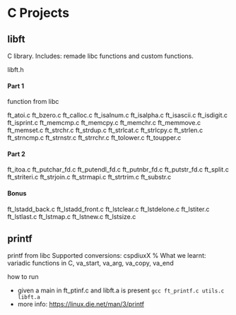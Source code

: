 # C Projects

## libft
C library. Includes: remade libc functions and custom functions.

libft.h

#### Part 1
function from libc

ft_atoi.c
ft_bzero.c
ft_calloc.c
ft_isalnum.c
ft_isalpha.c
ft_isascii.c
ft_isdigit.c
ft_isprint.c
ft_memcmp.c
ft_memcpy.c
ft_memchr.c
ft_memmove.c
ft_memset.c
ft_strchr.c
ft_strdup.c
ft_strlcat.c
ft_strlcpy.c
ft_strlen.c
ft_strncmp.c
ft_strnstr.c
ft_strrchr.c
ft_tolower.c
ft_toupper.c

#### Part 2
ft_itoa.c
ft_putchar_fd.c
ft_putendl_fd.c
ft_putnbr_fd.c
ft_putstr_fd.c
ft_split.c
ft_striteri.c
ft_strjoin.c
ft_strmapi.c
ft_strtrim.c
ft_substr.c

#### Bonus
ft_lstadd_back.c
ft_lstadd_front.c
ft_lstclear.c
ft_lstdelone.c
ft_lstiter.c
ft_lstlast.c
ft_lstmap.c
ft_lstnew.c
ft_lstsize.c

## printf
printf from libc
Supported conversions: cspdiuxX %
What we learnt: variadic functions in C, va_start, va_arg, va_copy, va_end


how to run
- given a main in ft_ptinf.c and libft.a is present
``gcc ft_printf.c utils.c libft.a``
- more info: https://linux.die.net/man/3/printf